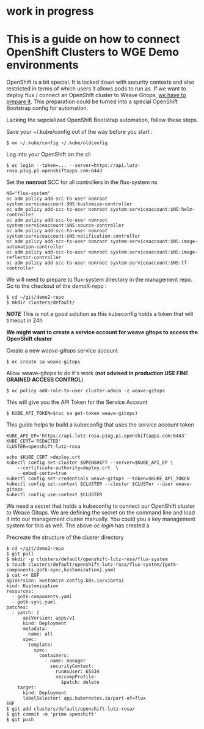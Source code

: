 # work in progress

# This is a guide on how to connect OpenShift Clusters to WGE Demo environments

OpenShift is a bit special. It is locked down with security contexts and also restricted in terms of which users it allows pods to run as. 
If we want to deploy flux / connect an OpenShift cluster to Weave Gitops, [we have to prepare it](https://fluxcd.io/flux/use-cases/openshift/). This preparation could be turned into a special OpenShift
Bootstrap config for automation.

Lacking the sepcialized OpenShift Bootstrap automation, follow these steps.

Save your ~/.kube/config out of the way before you start :
```
$ mv ~/.kube/config ~/.kube/oldconfig
```

Log into your OpenShift on the cli
```
$ oc login --token=... --server=https://api.lutz-rosa.p1ug.p1.openshiftapps.com:6443
```

Set the **nonroot** SCC for all controllers in the flux-system ns
```
NS="flux-system"
oc adm policy add-scc-to-user nonroot system:serviceaccount:$NS:kustomize-controller
oc adm policy add-scc-to-user nonroot system:serviceaccount:$NS:helm-controller
oc adm policy add-scc-to-user nonroot system:serviceaccount:$NS:source-controller
oc adm policy add-scc-to-user nonroot system:serviceaccount:$NS:notification-controller
oc adm policy add-scc-to-user nonroot system:serviceaccount:$NS:image-automation-controller
oc adm policy add-scc-to-user nonroot system:serviceaccount:$NS:image-reflector-controller
oc adm policy add-scc-to-user nonroot system:serviceaccount:$NS:tf-controller
```

We will need to prepare to flux-system directory in the management repo. Go to the checkout of the demoX-repo :
```
$ cd ~/git/demo2-repo
$ mkdir clusters/default/
```

**_NOTE_** This is not a good solution as this kubeconfig holds a token that will timeout in 24h 

**We might want to create a service account for weave gitops to access the OpenShift cluster**

Create a new *weave-gitops* service account
```
$ oc create sa weave-gitops
```

Allow weave-gitops to do it's work (**not advised in production USE FINE GRAINED ACCESS CONTROL**)
```
$ oc policy add-role-to-user cluster-admin -z weave-gitops
```

This will give you the API Token for the Service Account
```
$ KUBE_API_TOKEN=$(oc sa get-token weave-gitops)
```

This guide helps to build a kubeconfig that uses the service account token

```
KUBE_API_EP='https://api.lutz-rosa.p1ug.p1.openshiftapps.com:6443'
KUBE_CERT='REDACTED'
CLUSTER=openshift-lutz-rosa

echo $KUBE_CERT >deploy.crt
kubectl config set-cluster $OPENSHIFT --server=$KUBE_API_EP \ 
    --certificate-authority=deploy.crt  \
    --embed-certs=true
kubectl config set-credentials weave-gitops --token=$KUBE_API_TOKEN
kubectl config set-context $CLUSTER --cluster $CLUSTer --user weave-gitops
kubectl config use-context $CLUSTER
```

We need a secret that holds a kubeconfig to connect our OpenShift cluster to Weave Gitops. We are defining the secret on the command line and load it into 
our management cluster manually. You could you a key management system for this as well. The above *oc login* has created a 

Precreate the structure of the cluster directory
```
$ cd ~/git/demo2-repo
$ git pull
$ mkdir -p clusters/default/openshift-lutz-rosa/flux-system
$ touch clusters/default/openshift-lutz-rosa/flux-system/{gotk-components,gotk-sync,kustomization}.yaml
$ cat << EOF
apiVersion: kustomize.config.k8s.io/v1beta1
kind: Kustomization
resources:
  - gotk-components.yaml
  - gotk-sync.yaml
patches:
  - patch: |
      apiVersion: apps/v1
      kind: Deployment
      metadata:
        name: all
      spec:
        template:
          spec:
            containers:
              - name: manager
                securityContext:
                  runAsUser: 65534
                  seccompProfile:
                    $patch: delete      
    target:
      kind: Deployment
      labelSelector: app.kubernetes.io/part-of=flux
EOF 
$ git add clusters/default/openshift-lutz-rosa/
$ git commit -m 'prime openshift'
$ git push
```
